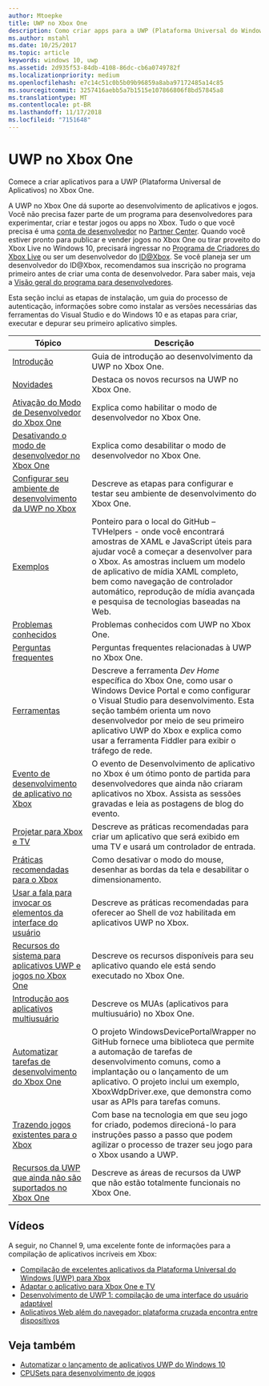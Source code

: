 ```yaml
---
author: Mtoepke
title: UWP no Xbox One
description: Como criar apps para a UWP (Plataforma Universal do Windows) no Xbox One.
ms.author: mstahl
ms.date: 10/25/2017
ms.topic: article
keywords: windows 10, uwp
ms.assetid: 2d935f53-84db-4108-86dc-cb6a0749782f
ms.localizationpriority: medium
ms.openlocfilehash: e7c14c51c0b5b09b96859a8aba97172485a14c85
ms.sourcegitcommit: 3257416aebb5a7b1515e107866806f8bd57845a8
ms.translationtype: MT
ms.contentlocale: pt-BR
ms.lasthandoff: 11/17/2018
ms.locfileid: "7151648"
---
```

# <a name="uwp-on-xbox-one"></a>UWP no Xbox One

Comece a criar aplicativos para a UWP (Plataforma Universal de Aplicativos) no Xbox One.

A UWP no Xbox One dá suporte ao desenvolvimento de aplicativos e jogos. Você não precisa fazer parte de um programa para desenvolvedores para experimentar, criar e testar jogos ou apps no Xbox. Tudo o que você precisa é uma [conta de desenvolvedor](https://developer.microsoft.com/en-us/store/register) no [Partner Center](https://partner.microsoft.com/dashboard). Quando você estiver pronto para publicar e vender jogos no Xbox One ou tirar proveito do Xbox Live no Windows 10, precisará ingressar no [Programa de Criadores do Xbox Live](https://developer.microsoft.com/games/xbox/xboxlive/creator) ou ser um desenvolvedor do [ID@Xbox](http://www.xbox.com/Developers/id). Se você planeja ser um desenvolvedor do ID@Xbox, recomendamos sua inscrição no programa primeiro antes de criar uma conta de desenvolvedor. Para saber mais, veja a [Visão geral do programa para desenvolvedores](../xbox-live/developer-program-overview.md).

Esta seção inclui as etapas de instalação, um guia do processo de autenticação, informações sobre como instalar as versões necessárias das ferramentas do Visual Studio e do Windows 10 e as etapas para criar, executar e depurar seu primeiro aplicativo simples. 

| Tópico      | Descrição |
|------------|-------------|
|[Introdução](getting-started.md)| Guia de introdução ao desenvolvimento da UWP no Xbox One. |
|[Novidades](whats-new.md)| Destaca os novos recursos na UWP no Xbox One. |
|[Ativação do Modo de Desenvolvedor do Xbox One](devkit-activation.md)| Explica como habilitar o modo de desenvolvedor no Xbox One. |
|[Desativando o modo de desenvolvedor no Xbox One](devkit-deactivation.md)| Explica como desabilitar o modo de desenvolvedor no Xbox One. |
|[Configurar seu ambiente de desenvolvimento da UWP no Xbox](development-environment-setup.md)| Descreve as etapas para configurar e testar seu ambiente de desenvolvimento do Xbox One. |
|[Exemplos](samples.md)| Ponteiro para o local do GitHub – TVHelpers - onde você encontrará amostras de XAML e JavaScript úteis para ajudar você a começar a desenvolver para o Xbox. As amostras incluem um modelo de aplicativo de mídia XAML completo, bem como navegação de controlador automático, reprodução de mídia avançada e pesquisa de tecnologias baseadas na Web. |
|[Problemas conhecidos](known-issues.md)| Problemas conhecidos com UWP no Xbox One. |
|[Perguntas frequentes](frequently-asked-questions.md)| Perguntas frequentes relacionadas à UWP no Xbox One. |
|[Ferramentas](introduction-to-xbox-tools.md)| Descreve a ferramenta _Dev Home_ específica do Xbox One, como usar o Windows Device Portal e como configurar o Visual Studio para desenvolvimento. Esta seção também orienta um novo desenvolvedor por meio de seu primeiro aplicativo UWP do Xbox e explica como usar a ferramenta Fiddler para exibir o tráfego de rede. |
| [Evento de desenvolvimento de aplicativo no Xbox](https://developer.microsoft.com/windows/projects/campaigns/app-dev-on-xbox-event) | O evento de Desenvolvimento de aplicativo no Xbox é um ótimo ponto de partida para desenvolvedores que ainda não criaram aplicativos no Xbox. Assista as sessões gravadas e leia as postagens de blog do evento. |
|[Projetar para Xbox e TV](../design/devices/designing-for-tv.md)| Descreve as práticas recomendadas para criar um aplicativo que será exibido em uma TV e usará um controlador de entrada. |
|[Práticas recomendadas para o Xbox](tailoring-for-xbox.md)| Como desativar o modo do mouse, desenhar as bordas da tela e desabilitar o dimensionamento. |
|[Usar a fala para invocar os elementos da interface do usuário](ves-on-xbox.md)| Descreve as práticas recomendadas para oferecer ao Shell de voz habilitada em aplicativos UWP no Xbox. |
|[Recursos do sistema para aplicativos UWP e jogos no Xbox One](system-resource-allocation.md)| Descreve os recursos disponíveis para seu aplicativo quando ele está sendo executado no Xbox One. |
|[Introdução aos aplicativos multiusuário](multi-user-applications.md)| Descreve os MUAs (aplicativos para multiusuário) no Xbox One. |
| [Automatizar tarefas de desenvolvimento do Xbox One](https://github.com/Microsoft/WindowsDevicePortalWrapper/tree/v0.9.4) | O projeto WindowsDevicePortalWrapper no GitHub fornece uma biblioteca que permite a automação de tarefas de desenvolvimento comuns, como a implantação ou o lançamento de um aplicativo. O projeto inclui um exemplo, XboxWdpDriver.exe, que demonstra como usar as APIs para tarefas comuns. |
|[Trazendo jogos existentes para o Xbox](development-lanes-landing.md)|Com base na tecnologia em que seu jogo for criado, podemos direcioná-lo para instruções passo a passo que podem agilizar o processo de trazer seu jogo para o Xbox usando a UWP.|
|[Recursos da UWP que ainda não são suportados no Xbox One](http://go.microsoft.com/fwlink/p/?LinkId=760755)|  Descreve as áreas de recursos da UWP que não estão totalmente funcionais no Xbox One.|

## <a name="videos"></a>Vídeos

A seguir, no Channel 9, uma excelente fonte de informações para a compilação de aplicativos incríveis em Xbox:

* [Compilação de excelentes aplicativos da Plataforma Universal do Windows (UWP) para Xbox](https://channel9.msdn.com/Events/Build/2016/B883)
* [Adaptar o aplicativo para Xbox One e TV](https://channel9.msdn.com/Events/Build/2016/T651-R1)
* [Desenvolvimento de UWP 1: compilação de uma interface do usuário adaptável](https://channel9.msdn.com/Events/Build/2016/L724-R1)
* [Aplicativos Web além do navegador: plataforma cruzada encontra entre dispositivos](https://channel9.msdn.com/Events/Build/2016/B888)

## <a name="see-also"></a>Veja também

- [Automatizar o lançamento de aplicativos UWP do Windows 10](automate-launching-uwp-apps.md)
- [CPUSets para desenvolvimento de jogos](cpusets-games.md)